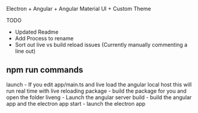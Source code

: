 Electron + Angular + Angular Material UI + Custom Theme

TODO
- Updated Readme
- Add Process to rename
- Sort out live vs build reload issues (Currently manually commenting a line out)

## npm run commands
launch - If you edit app/main.ts and live load the angular local host this will run real time with live reloading
package - build the package for you and open the folder
liveng - Launch the angular server
build - build the angular app and the electron app
start - launch the electron app